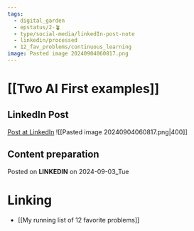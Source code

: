 ```yaml
---
tags:
  - digital_garden
  - epstatus/2-🪴
  - type/social-media/linkedIn-post-note
  - linkedin/processed
  - 12_fav_problems/continuous_learning
image: Pasted image 20240904060817.png
---
```

# [[Two AI First examples]]
## LinkedIn Post
[Post at LinkedIn](https://www.linkedin.com/posts/sebastiankamilli_how-i-follow-my-inner-lazy-and-go-ai-first-activity-7236614130311270402-M8Dn?utm_source=share&utm_medium=member_desktop)
![[Pasted image 20240904060817.png|400]]  


## Content preparation


Posted on **LINKEDIN** on 2024-09-03_Tue
# Linking
+ [[My running list of 12 favorite problems]]